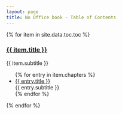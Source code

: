 ```yaml
---
layout: page
title: No Office book - Table of Contents
---
```


{% for item in site.data.toc.toc %}
<h3><a href="{{ site.baseurl }}{{ item.url }}">{{ item.title }}</a></h3>
<p>{{ item.subtitle }}</p>
<ul>
{% for entry in item.chapters %}
<li><a href="{{ site.baseurl }}{{ entry.url }}">{{ entry.title }}</a><br />
{{ entry.subtitle }}
</li>
{% endfor %}
</ul>
{% endfor %}
